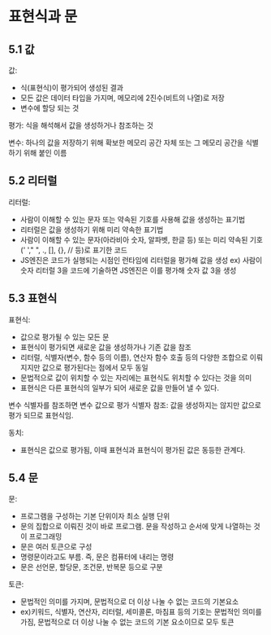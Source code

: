 표현식과 문
==========

5.1 값
------
값: 
 - 식(표현식)이 평가되어 생성된 결과
 - 모든 값은 데이터 타입을 가지며, 메모리에 2진수(비트의 나열)로 저장
 - 변수에 할당 되는 것

평가: 식을 해석해서 값을 생성하거나 참조하는 것

변수: 하나의 값을 저장하기 위해 확보한 메모리 공간 자체 또는 그 메모리 공간을 식별하기 위해 붙인 이름 

5.2 리터럴
----------
리터럴:
 - 사람이 이해할 수 있는 문자 또는 약속된 기호를 사용해 값을 생성하는 표기법
 - 리터럴은 값을 생성하기 위해 미리 약속한 표기법
 - 사람이 이해할 수 있는 문자(아라비아 숫자, 알파벳, 한글 등) 또는 미리 약속된 기호(' '," ", ., [], {}, // 등)로 표기한 코드
 - JS엔진은 코드가 실행되는 시점인 런타임에 리터럴을 평가해 값을 생성
 ex) 사람이 숫자 리터럴 3을 코드에 기술하면 JS엔진은 이를 평가해 숫자 값 3을 생성

5.3 표현식
----------
표현식:
 - 값으로 평가될 수 있는 모든 문
 - 표현식이 평가되면 새로운 값을 생성하가나 기존 값을 참조
 - 리터럴, 식별자(변수, 함수 등의 이름), 연산자 함수 호출 등의 다양한 조합으로 이뤄지지만 값으로 평가된다는 점에서 모두 동일
 - 문법적으로 값이 위치할 수 있는 자리에는 표현식도 위치할 수 있다는 것을 의미
 - 표현식은 다른 표현식의 일부가 되어 새로운 값을 만들어 낼 수 있다.

변수 식별자를 참조하면 변수 값으로 평가
식별자 참조: 값을 생성하지는 않지만 값으로 평가 되므로 표현식임.

동치:
 - 표현식은 값으로 평가됨, 이때 표현식과 표현식이 평가된 값은 동등한 관계다.

5.4 문
------
문:
 - 프로그램을 구성하는 기본 단위이자 최소 실행 단위
 - 문의 집합으로 이뤄진 것이 바로 프로그램. 문을 작성하고 순서에 맞게 나열하는 것이 프로그래밍
 - 문은 여러 토큰으로 구성
 - 명령문이라고도 부름. 즉, 문은 컴퓨터에 내리는 명령
 - 문은 선언문, 할당문, 조건문, 반복문 등으로 구분

토큰:
 - 문법적인 의미를 가지며, 문법적으로 더 이상 나눌 수 없는 코드의 기본요소
 - ex)키워드, 식별자, 연산자, 리터럴, 세미콜론, 마침표 등의 기호는 문법적인 의미를 가짐, 문법적으로 더 이상 나눌 수 없는 코드의 기본 요소이므로 모두 토큰 